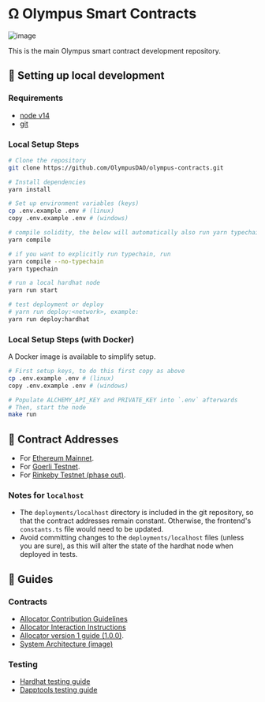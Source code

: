 # Ω Olympus Smart Contracts

![image](https://img.shields.io/github/forks/OlympusDAO/olympus-contracts?style=social)

This is the main Olympus smart contract development repository.

## 🔧 Setting up local development

### Requirements

-   [node v14](https://nodejs.org/download/release/latest-v14.x/)
-   [git](https://git-scm.com/downloads)

### Local Setup Steps

```sh
# Clone the repository
git clone https://github.com/OlympusDAO/olympus-contracts.git

# Install dependencies
yarn install

# Set up environment variables (keys)
cp .env.example .env # (linux)
copy .env.example .env # (windows)

# compile solidity, the below will automatically also run yarn typechain
yarn compile

# if you want to explicitly run typechain, run
yarn compile --no-typechain
yarn typechain

# run a local hardhat node
yarn run start

# test deployment or deploy
# yarn run deploy:<network>, example:
yarn run deploy:hardhat
```

### Local Setup Steps (with Docker)

A Docker image is available to simplify setup.

```sh
# First setup keys, to do this first copy as above
cp .env.example .env # (linux)
copy .env.example .env # (windows)

# Populate ALCHEMY_API_KEY and PRIVATE_KEY into `.env` afterwards
# Then, start the node
make run
```

## 📜 Contract Addresses

-   For [Ethereum Mainnet](./docs/deployments/ethereum.md).
-   For [Goerli Testnet](./docs/deployments/goerli.md).
-   For [Rinkeby Testnet (phase out)](./docs/deployments/rinkeby.md).

### Notes for `localhost`

-   The `deployments/localhost` directory is included in the git repository,
    so that the contract addresses remain constant. Otherwise, the frontend's
    `constants.ts` file would need to be updated.
-   Avoid committing changes to the `deployments/localhost` files (unless you
    are sure), as this will alter the state of the hardhat node when deployed
    in tests.

## 📖 Guides

### Contracts

-   [Allocator Contribution Guidelines](https://hackmd.io/@3_ZONBhqRBukBJN302eDdQ/rk4qUyOlq)
-   [Allocator Interaction Instructions](https://hackmd.io/@OxbBIYzRTlqgmpSwc1bwWA/SJflVXcWq)
-   [Allocator version 1 guide (1.0.0)](./docs/guides/allocator_v1_guide.md).
-   [System Architecture (image)](./docs/guides/system_architecture.md)

### Testing

-   [Hardhat testing guide](./docs/guides/hardhat_testing.md)
-   [Dapptools testing guide](./docs/guides/dapptools.md)
